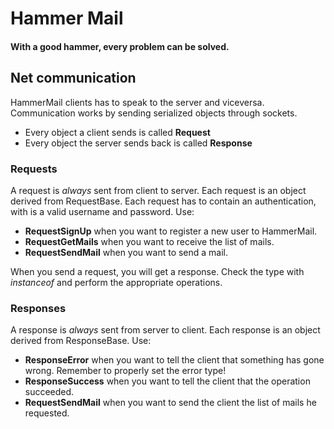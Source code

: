 # Hammer Mail
#### With a good hammer, every problem can be solved.

## Net communication

HammerMail clients has to speak to the server and viceversa. Communication works by sending serialized objects through sockets.
* Every object a client sends is called **Request**
* Every object the server sends back is called **Response**

### Requests
A request is _always_ sent from client to server. Each request is an object derived from RequestBase.
Each request has to contain an authentication, with is a valid username and password.
Use:
* **RequestSignUp** when you want to register a new user to HammerMail.
* **RequestGetMails** when you want to receive the list of mails.
* **RequestSendMail** when you want to send a mail.

When you send a request, you will get a response. Check the type with _instanceof_ and perform the appropriate operations.

### Responses
A response is _always_ sent from server to client. Each response is an object derived from ResponseBase.
Use:
* **ResponseError** when you want to tell the client that something has gone wrong. Remember to properly set the error type!
* **ResponseSuccess** when you want to tell the client that the operation succeeded.
* **RequestSendMail** when you want to send the client the list of mails he requested.
